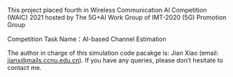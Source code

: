 This project placed fourth in Wireless Communication AI Competition (WAIC) 2021 hosted by The 5G+AI Work Group of IMT-2020 (5G) Promotion Group

Competition Task Name：AI-based Channel Estimation

The author in charge of this simulation code pacakge is: Jian Xiao (email: jianx@mails.ccnu.edu.cn). If you have any queries, please don’t hesitate to contact me.

